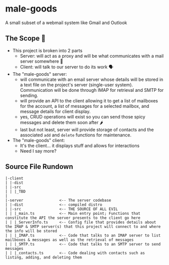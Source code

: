 # male-goods
A small subset of a webmail system like Gmail and Outlook

## The Scope 🔭
- This project is broken into 2 parts
  - Server: will act as a proxy and will be what communicates with a mail server somewhere 🤔
  - Client: will talk to our server to do its work 🗣️
- The "male-goods" server:
  - will communicate with an email server whose details will be stored in a text file on the project's server (single-user system). Communication will be done through IMAP for retrieval and SMTP for sending.
  - will provide an API to the client allowing it to get a list of mailboxes for the account, a list of messages for a selected mailbox, and message details for client display.
  - yes, CRUD operations will exist so you can send those spicy messages and delete them soon after 🌶️
  - last but not least, server will provide storage of contacts and the associated ```add``` and ```delete``` functions for maintenance.
- The "male-goods" client:
  - It's the client... it displays stuff and allows for interactions
  - Need I say more?

## Source File Rundown

```
|-client
| |-dist
| |-src
| | |_TBD
|
|-server                <-- The server codebase
| |-dist                <-- compiled distro
| |-src                 <-- THE SOURCE OF ALL EVIL
| | |_main.ts           <-- Main entry point; Functions that constitute the API the server presents to the client go here
| | |_ServerInfo.ts     <-- Config file that provides details about the IMAP & SMTP server(s) that this project will connect to and where the info will be stored
| | |_IMAP.ts           <-- Code that talks to an IMAP server to list mailboxes & messages as well as the retrieval of messages
| | |_SMTP.ts           <-- Code that talks to an SMTP server to send messages
| | |_contacts.ts       <-- Code dealing with contacts such as listing, adding, and deleting them
```
